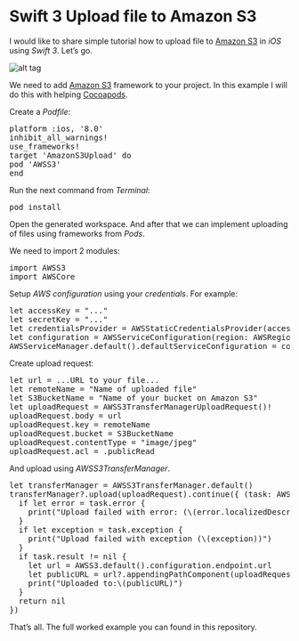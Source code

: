 # Swift 3 Upload file to Amazon S3

I would like to share simple tutorial how to upload file to <a href="https://github.com/aws/aws-sdk-ios">Amazon S3</a> in <i>iOS</i> using <i>Swift 3</i>. Let’s go.

![alt tag](https://raw.github.com/maximbilan/Swift-Amazon-S3-Uploading-Tutorial/master/img/img1.png)

We need to add <a href="https://github.com/aws/aws-sdk-ios">Amazon S3</a> framework to your project. In this example I will do this with helping <a href="https://cocoapods.org">Cocoapods</a>.

Create a <i>Podfile</i>:

<pre>
platform :ios, '8.0'
inhibit_all_warnings!
use_frameworks!
target 'AmazonS3Upload' do
pod 'AWSS3'
end
</pre>

Run the next command from <i>Terminal</i>:

<pre>
pod install
</pre>

Open the generated workspace. And after that we can implement uploading of files using frameworks from <i>Pods</i>.

We need to import 2 modules:

<pre>
import AWSS3
import AWSCore
</pre>

Setup <i>AWS configuration</i>  using your <i>credentials</i>. For example:

<pre>
let accessKey = "..."
let secretKey = "..."
let credentialsProvider = AWSStaticCredentialsProvider(accessKey: accessKey, secretKey: secretKey)
let configuration = AWSServiceConfiguration(region: AWSRegionType.usEast1, credentialsProvider: credentialsProvider)
AWSServiceManager.default().defaultServiceConfiguration = configuration
</pre>

Create upload request:

<pre>
let url = ...URL to your file...
let remoteName = "Name of uploaded file"
let S3BucketName = "Name of your bucket on Amazon S3"
let uploadRequest = AWSS3TransferManagerUploadRequest()!
uploadRequest.body = url
uploadRequest.key = remoteName
uploadRequest.bucket = S3BucketName
uploadRequest.contentType = "image/jpeg"
uploadRequest.acl = .publicRead
</pre>

And upload using <i>AWSS3TransferManager</i>.

<pre>
let transferManager = AWSS3TransferManager.default()
transferManager?.upload(uploadRequest).continue({ (task: AWSTask<AnyObject>) -> Any? in
  if let error = task.error {
    print("Upload failed with error: (\(error.localizedDescription))")
  }
  if let exception = task.exception {
    print("Upload failed with exception (\(exception))")
  }
  if task.result != nil {
    let url = AWSS3.default().configuration.endpoint.url
    let publicURL = url?.appendingPathComponent(uploadRequest.bucket!).appendingPathComponent(uploadRequest.key!)
    print("Uploaded to:\(publicURL)")
  }
  return nil
})
</pre>

That’s all. The full worked example you can found in this repository.
